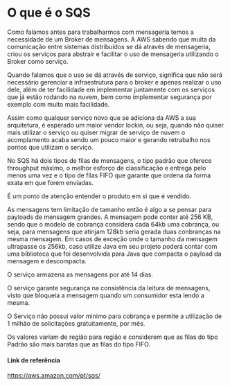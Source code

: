 # O que é o SQS

Como falamos antes para trabalharmos com mensageria temos a necessidade de um Broker de mensagens.
A AWS sabendo que muita da comunicação entre sistemas distribuídos se dá através de mensageria, criou os serviços para abstrair e facilitar o uso de mensageria utilizando o Broker como serviço.

Quando falamos que o uso se dá através de serviço, significa que não será necessário gerenciar a infraestrutura para o broker e apenas realizar o uso dele, além de ter facilidade em implementar juntamente com os serviços que já estão rodando na nuvem, bem como implementar segurança por exemplo com muito mais facilidade.

Assim como qualquer serviço novo que se adiciona da AWS a sua arquitetura, é esperado um maior vendor lockin, ou seja, quando não quiser mais utilizar o serviço ou quiser migrar de serviço de nuvem o acomplamento acaba sendo um pouco maior e gerando retrabalho nos pontos que utilizam o serviço.

No SQS há dois tipos de filas de mensagens, o tipo padrão que oferece throughput máximo, o melhor esforço de classificação e entrega pelo menos uma vez e o tipo de filas FIFO que garante que ordena da forma exata em que forem enviadas.

É um ponto de atenção entender o produto em si que é vendido.

As mensagens tem limitação de tamanho então é algo a se pensar para payloads de mensagem grandes. A mensagem pode conter até 256 KB, sendo que o modelo de cobrança considera cada 64kb uma cobrança, ou seja, para mensagens que atinjam 128kb seria gerada duas conbranças na mesma mensagem.
Em casos de exceção onde o tamanho da mensagem ultrapasse os 256kb, caso utilize Java em seu projeto poderá contar com uma biblioteca que foi desenvolvida para Java que compacta o payload da mensagem e descompacta.

O serviço armazena as mensagens por até 14 dias.

O serviço garante segurança na consistência da leitura de mensagens, visto que bloqueia a mensagem quando um consumidor esta lendo a mesma.

O Serviço não possui valor minimo para cobrança e permite a utilização de 1 milhão de solicitações gratuitamente, por mês. 

Os valores variam de região para região e considerem que as filas do tipo Padrão são mais baratas que as filas do tipo FIFO.

#### Link de referência

https://aws.amazon.com/pt/sqs/